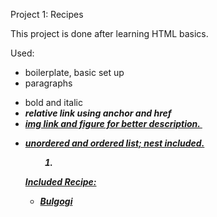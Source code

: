 Project 1: Recipes

This project is done after learning HTML basics.

Used:
- boilerplate, basic set up
- paragraphs <p>
- bold and italic <strong><em>
- relative link using anchor and href <a href=" ">
- img link and figure for better description. <img><figure><figcaption>
- unordered and ordered list; nest included. <ul><ol><li>

Included Recipe:
- Bulgogi